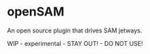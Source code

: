 # openSAM
An open source plugin that drives SAM jetways.

WIP - experimental - STAY OUT! - DO NOT USE!
